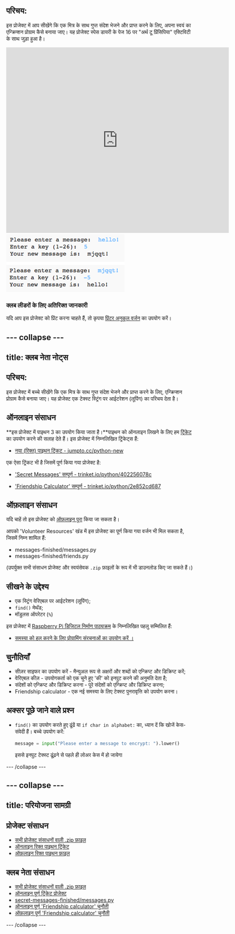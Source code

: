 ## परिचय:

इस प्रोजेक्ट में आप सीखेंगे कि एक मित्र के साथ गुप्त संदेश भेजने और प्राप्त करने के लिए, अपना स्वयं का एन्क्रिप्शन प्रोग्राम कैसे बनाया जाए। यह प्रोजेक्ट स्पेस डायरी के पेज 16 पर "अर्थ टू प्रिंसिपिया" एक्टिविटी के साथ जुड़ा हुआ है।

<div class="trinket">
  <iframe src="https://trinket.io/embed/python/402256078c?outputOnly=true&start=result" width="600" height="500" frameborder="0" marginwidth="0" marginheight="0" allowfullscreen>
  </iframe>
  <img src="images/messages-finished.png">
</div>

### क्लब लीडरों के लिए अतिरिक्त जानकारी

यदि आप इस प्रोजेक्ट को प्रिंट करना चाहते हैं, तो कृपया [प्रिंटर अनुकूल वर्जन](https://projects.raspberrypi.org/hi-IN/projects/secret-messages/print) का उपयोग करें।

--- collapse ---
---
title: क्लब नेता नोट्स
---

## परिचय:

इस प्रोजेक्ट में बच्चे सीखेंगे कि एक मित्र के साथ गुप्त संदेश भेजने और प्राप्त करने के लिए, एन्क्रिप्शन प्रोग्राम कैसे बनाया जाए। यह प्रोजेक्ट एक टेक्स्ट स्ट्रिंग पर आईटरेशन (लूपिंग) का परिचय देता है।

## ऑनलाइन संसाधन

**इस प्रोजेक्ट में पाइथन 3 का उपयोग किया जाता है।**पाइथन को ऑनलाइन लिखने के लिए हम [ट्रिंकेट](https://trinket.io/) का उपयोग करने की सलाह देते हैं। इस प्रोजेक्ट में निम्नलिखित ट्रिंकेट्स हैं:

* [नया (रिक्त) पाइथन ट्रिंकट - jumpto.cc/python-new](http://jumpto.cc/python-new)

एक ऐसा ट्रिंकट भी है जिसमें पूर्ण किया गया प्रोजेक्ट है:

* ['Secret Messages' सम्पूर्ण - trinket.io/python/402256078c](https://trinket.io/python/402256078c)

* ['Friendship Calculator' सम्पूर्ण - trinket.io/python/2e852cd687](https://trinket.io/python/2e852cd687)

## ऑफ़लाइन संसाधन

यदि चाहें तो इस प्रोजेक्ट को [ऑफ़लाइन पूरा](https://www.codeclubprojects.org/en-GB/resources/python-working-offline/) किया जा सकता है।

आपको 'Volunteer Resources' खंड में इस प्रोजेक्ट का पूर्ण किया गया वर्जन भी मिल सकता है, जिसमें निम्न शामिल हैं:

* messages-finished/messages.py
* messages-finished/friends.py

(उपर्युक्त सभी संसाधन प्रोजेक्ट और स्वयंसेवक `.zip` फ़ाइलों के रूप में भी डाउनलोड किए जा सकते हैं।)

## सीखने के उद्देश्य

* एक स्ट्रिंग वेरिएबल पर आईटरेशन (लूपिंग);
* `find()` मेथॅड;
* मॉडुलस ऑपरेटर (`%`)

इस प्रोजेक्ट में [Raspberry Pi डिजिटल निर्माण पाठ्यक्रम](https://rpf.io/curriculum) के निम्नलिखित पहलु सम्मिलित हैं:

* [समस्या को हल करने के लिए प्रोग्रामिंग संरचनाओं का उपयोग करें ।](https://www.raspberrypi.org/curriculum/programming/builder)

## चुनौतियाँ

* सीज़र साइफर का उपयोग करें - मैन्युअल रूप से अक्षरों और शब्दों को एन्क्रिप्ट और डिक्रिप्ट करें;
* वेरिएबल कीज़ - उपयोगकर्ता को एक चुने हुए 'की' को इनपुट करने की अनुमति देता है;
* संदेशों को एन्क्रिप्ट और डिक्रिप्ट करना - पूरे संदेशों को एन्क्रिप्ट और डिक्रिप्ट करना;
* Friendship calculator - एक नई समस्या के लिए टेक्स्ट पुनरावृत्ति को उपयोग करना।

## अक्सर पूछे जाने वाले प्रश्न

* `find()` का उपयोग करते हुए ढूंढें या `if char in alphabet:` का, ध्यान दें कि खोजें केस-संवेदी हैं। बच्चे उपयोग करें:
    
    ```python
    message = input("Please enter a message to encrypt: ").lower()
    ```
    
    इससे इनपुट टेक्स्ट ढूंढ़ने से पहले ही लोअर केस में हो जायेगा

--- /collapse ---

--- collapse ---
---
title: परियोजना सामग्री
---

## प्रोजेक्ट संसाधन

* [सभी प्रोजेक्ट संसाधनों वाली .zip फ़ाइल](resources/secret-messages-project-resources.zip)
* [ऑनलाइन रिक्त पाइथन ट्रिंकेट](http://jumpto.cc/python-new)
* [ऑफ़लाइन रिक्त पाइथन फ़ाइल](resources/new-new.py)

## क्लब नेता संसाधन

* [सभी प्रोजेक्ट संसाधनों वाली .zip फ़ाइल](resources/secret-messages-volunteer-resources.zip)
* [ऑनलाइन पूर्ण ट्रिंकेट प्रोजेक्ट](https://trinket.io/python/402256078c)
* [secret-messages-finished/messages.py](resources/secret-messages-finished-messages.py)
* [ऑनलाइन पूर्ण 'Friendship calculator' चुनौती](https://trinket.io/python/2e852cd687)
* [ऑफ़लाइन पूर्ण 'Friendship calculator' चुनौती](resources/friendship-calculator-finished-friends.py)

--- /collapse ---
